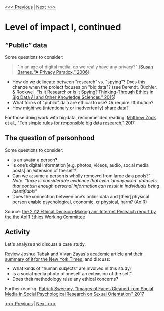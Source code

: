 [<<< Previous](impact1.md) | [Next >>>](impact2.md)

# Level of impact I, continued

## “Public” data

Some questions to consider:  

> "In an age of digital media, do we really have any privacy?" ([Susan Barnes, “A Privacy Paradox,” 2006](http://firstmonday.org/article/view/1394/1312))  

- How do we delineate between "research" vs. "spying"?  Does this change when the project focuses on "big data"? (see [Berendt, Büchler, & Rockwell, “Is it Research or is it Spying? Thinking-Through Ethics in Big Data AI and Other Knowledge Sciences,” 2015](https://people.cs.kuleuven.be/~bettina.berendt/Papers/berendt_buechler_rockwell_KUIN_2015.pdf))
- What forms of "public" data are ethical to use? Or require attribution?
- How might we (intentionally or inadvertently) share data?

For those doing work with big data, recommended reading: [Matthew Zook et al., "Ten simple rules for responsible big data research," 2017](http://journals.plos.org/ploscompbiol/article?id=10.1371/journal.pcbi.1005399)  

## The question of personhood

Some questions to consider:  

- Is an avatar a person?
- Is one’s digital information [e.g. photos, videos, audio, social media posts] an extension of the self?
- Can we assume a person is wholly removed from large data pools?" *Note: "there is considerable evidence that even ‘anonymised’ datasets that contain enough personal information can result in individuals being identifiable"*
- Does the connection between one’s online data and [their] physical person enable psychological, economic, or physical, harm? (AoIR)  

Source: [the 2012 Ethical Decision-Making and Internet Research report by the the AoIR Ethics Working Committee](http://aoir.org/reports/ethics2.pdf)  

## Activity  

Let's analyze and discuss a case study.  

Review Joshua Tabak and Vivian Zayas's [academic article](http://journals.plos.org/plosone/article?id=10.1371/journal.pone.0036671) and [their summary of it for the New York Times](http://www.nytimes.com/2012/06/03/opinion/sunday/the-science-of-gaydar.html), and discuss:

* What kinds of “human subjects” are involved in this study?
* Is a social media photo of oneself an extension of the self? 
* Does their methodology raise any ethical concerns?

Further reading: [Patrick Sweeney, "Images of Faces Gleaned from Social Media in Social Psychological Research on Sexual Orientation," 2017](https://www.academia.edu/34001772/Images_of_Faces_Gleaned_from_Social_Media_in_Social_Psychological_Research_on_Sexual_Orientation)  

[<<< Previous](impact1.md) | [Next >>>](impact2.md)

